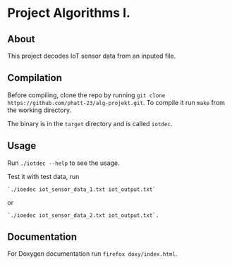 # Project Algorithms I.

## About

This project decodes IoT sensor data from an inputed file.

## Compilation

Before compiling, clone the repo by running `git clone https://github.com/phatt-23/alg-projekt.git`.
To compile it run `make` from the working directory.

The binary is in the `target` directory and is called `iotdec`.

## Usage

Run `./iotdec --help` to see the usage.

Test it with test data, run
```
`./ioedec iot_sensor_data_1.txt iot_output.txt`
```
or
```
`./ioedec iot_sensor_data_2.txt iot_output.txt`.
```

## Documentation

For Doxygen documentation run `firefox doxy/index.html`.